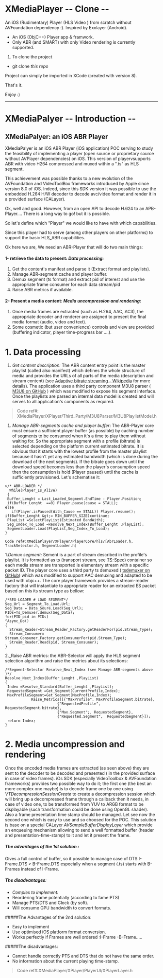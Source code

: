 # XMediaPlayer -- Clone --
An iOS (Rudimentary) Player  (HLS Video ) from scratch without AVFoundation dependency :). Inspired by Exolayer (Android).
* An iOS (ObjC++) Player app & framwork.
* Only ABR (and SMART) with only Video rendering is currently supported.
  
   
1. To clone the project
  * git clone _this repo_   


Project can simply be imported in XCode (created with version 8).

That's it.

Enjoy :)

******************

# XMediaPalyer -- Introduction --

## XMediaPalyer: an iOS ABR Player
XMediaPalyer is an iOS ABR Player (iOS application) POC serving  to study the feasibility of implementing a player (open source or proprietary source without AVPlayer dependencies) on iOS. This version of playervsupports ABR with video H264 compressed and muxed within a &quot;.ts&quot; as HLS segment.

This achievement was possible thanks to a new evolution of the AVFoundation and VideoToolBox frameworks introduced by Apple since version 8.0 of iOS. Indeed, since this SDK version it was possible to use the embedded  H.264 H/W decoder to decode avc/video format and render it in a provided surface (CALayer).

Ok, well and good. However, from an open API to decode H.624 to an APB-Player.... There is a long way to go! but it is  possible.

So let&#39;s define which &quot;Player&quot; we would like to have with which capabilities.

Since this player had to serve (among other players on other platforms) to support the basic HLS_ABR capabilities.

Ok here we are, We need an ABR-Player that will do two main things:

#### 1- retrieve the data to present: _*Data processing:*_

1. Get the content&#39;s manifest and parse it (Extract format and playlists).
2. Manage ABR-segment cache and player buffer.
3. Demux segment (ts format) and extract pid of interest and use the appropriate frame consumer for each data stream/pid
4. Raise ABR metrics if available.

#### 2- Present a media content: _*Media uncompression and rendering:*_

1. Once media frames are extracted (such as H.264, AAC, AC3), the appropriate decoder and renderer are assigned to present the final media format (audio, video and text).
2. Some cosmetic (but user convenience) controls and view are provided (buffering indicator, player time-progress bar ....).

# 1. Data processing

1. _Get content description:_ The ABR content entry point is the master playlist (called also manifest) which defines the whole structure of media and provides the URLs of all parts of the media (description and stream content)  (see  [Adaptive bitrate streaming - Wikipedia](https://en.wikipedia.org/wiki/Adaptive_bitrate_streaming)  for more details). The application uses a third party component M3U8 parser ( [ M3U8 on GitHub](https://github.com/alexsun/M3U8Paser/tree/master/M3U8Kit) ) which was modified to expose hls segment interface. Once the playlists are parsed an internal data model is created and will serves to all application&#39;s components as required.
>Code ref#: XMediaPlayer/XPlayer/Third_Party/M3U8Parser/M3U8PlaylistModel.h


1. _Manage ABR-segments cache and player buffer_:  The ABR-Player core must ensure a sufficient player buffer (as possible) by caching number of segments to be consumed when it&#39;s a time to play them without waiting for. So the appropriate segment with a profile (bitrate) is selected depending on the platform current estimated bitrate. It is obvious that it starts with the lowest profile from the master playlist because it hasn&#39;t  yet any  estimated bandwidth (which is done during the download of the next segments). If the bitrate goes down until the download speed becomes less than the player&#39;s consumption speed then the consumption is hold (Player paused) until the cache is sufficiently provisioned. Let&#39;s schematise it:
 
``` 
>/* ABR-LOADER */
  While(Player_Is_Alive)
 {
 Buffer_Lenght = Last_Loaded_Segment.EndTime - Player.Position;
 if(Buffer_Lenght  ==0) Player.pause(cause = STALL);
else
   if(Player.isPaused(With_Cause == STALL)) Player.resume();
if(Buffer_Lenght &gt;= MIN_BUFFER_SIZE)continue;
 PlayList =SelectPlayList(Estimated_BandWith);
 Seg_Index_To_Load =Resolve_Next_Index(Buffer_Lenght ,PlayList);
 SegmentLoader.Load(PlayList,Seg_Index_To_Load);
}
 
Code ref#:XMediaPlayer/XPlayer/PlayerCore/hls/[AbrLoader.h, TrackSelector.h, SegmentLoader.h]
```

1._Demux segment:_ Sement is a part of stream described in the profile&#39;s playlist. It is formatted as ts (transport stream, see  [TS-Spec](https://fr.wikipedia.org/wiki/MPEG_Transport_Stream)) container so each media stream are transported  is elementary stream with a specific packet ID. The player core uses a third party ts demuxed ( [tsdemuxer on GitHub](https://github.com/clark15b/tsdemuxer)) which was modified to support AAC demuxing and adapted to be used with objc++. The core player framework provides a stream-reader factory that will instantiate to appropriate reader for an extracted ES packet based on this its stream type as bellow:


```
/*SEG-LOADER # LOAD SEGMENT*/
Seg_Url = Segment_To_Load.Url;
Seg_Data = Data_Soure.Load(Seg_Url);
PIDs=Ts_Demuxer.demux(Seg_Data);
for(PID pid in PIDs)
^Async_Do()
{
  Stream_Reader=Stream_Reader_Factory.getReaderFor(pid.Stream_Type);
  Stream_Consumer= Stream_Consumer_Factory.getConsumerFor(pid.Stream_Type);
  Stream_Reader.Read(pid, Stream_Consumer);
}
```


2._Raise ABR metrics: the ABR-Selector will apply the HLS segment selection algorithm and raise the metrics about its selections:

```
/*Segment-Selector Resolve_Next_Index (see Manage ABR-segments above )*/
Resolve_Next_Index(Buffer_Lenght ,PlayList)
{
 Index =Resolve_Standard(Buffer_Lenght ,PlayList);
 RequestedSegment =Get_Segment(CurrentProfile,Index);
 MaxProfileSegment=Get_Segment(MaxProfile,Index);
            Raise_Metrics([{"MaxProfile", MaxProfileSegment.bitrate},
                        {"RequestedProfile", RequestedSegment.bitrate},
                        {"Max.Segment";, RequestedSegment},
                        {"Requested.Segment",  RequestedSegment}]);
 return Index;
}
```



# 2. Media uncompression and rendering

Once the encoded media frames are extracted (as seen above) they are sent to the decoder to be decoded and presented ( in the provided surface in case of video frames). iOs SDK (especially VideoToolbox &amp; AVFoundation frameworks) provides two possible way to do it; the first one (the best an more complex one maybe) is to decode frame one by one using _VTDecompressionSessionCreate_  to create a decompression session which will bring up a decompressed frame through a callback then it needs, in case of video one, to be transformed from YUV to ARGB format to be displayable (such transformation could be done using OpenGL shader). Also a frame presentation time stamp should be managed. Let see now the second one which is  easy to use and so choosed for the POC.  This solution is base on a special CALayer  _AVSampleBufferDisplayLayer_ which provide an enqueuing mechanism allowing to send a well formatted buffer (header and presentation-time-stamp) to it and let it present the frame.

##### The advantages of the 1st solution : 
Gives a full control of buffer, so it possible to manage case of  DTS I-Frame.DTS &gt; B-Frame.DTS especially when a segment (.ts) starts with B-Frames instead of I-Frame.

##### The disadvantages:

- _Complex to implement:_
- Reordering frame potentially (according to fame PTS)
- Manage PTS/DTS and Clock (by soft).
- Will consume GPU bandwidth to convert formats.

#####The Advantages of the 2nd solution:

- Easy to implement
- Use optimised iOS platform format conversion.
- Works perfectly if Frames are well ordered :I-Frame -B-Frame.....

#####The disadvantages:

- Cannot handle correctly PTS and DTS that do not have the same order.
- No information about the current playing time-stamp.

>Code ref#:XMediaPlayer/XPlayer/PlayerUI/XPlayerLayer.h
